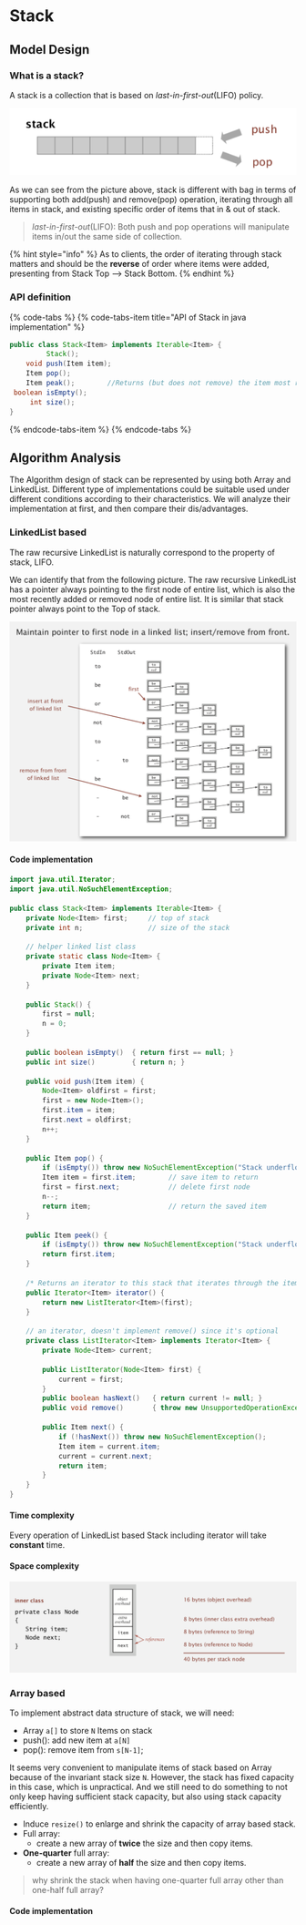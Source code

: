# Stack

## Model Design

### What is a stack?

A stack is a collection that is based on _last-in-first-out_\(LIFO\) policy.

![Abstract data structure example: Stack, a collection LIFO principle](../.gitbook/assets/image%20%2814%29.png)

As we can see from the picture above, stack is different with bag in terms of supporting both add\(push\) and remove\(pop\) operation, iterating through all items in stack, and existing specific order of items that in & out of stack.

> _last-in-first-out_\(LIFO\):  Both push and pop operations will manipulate items in/out the same side of collection.

{% hint style="info" %}
As to clients, the order of iterating through stack matters and should be the **reverse** of order where items were added, presenting from Stack Top --&gt; Stack Bottom.
{% endhint %}

### API definition

{% code-tabs %}
{% code-tabs-item title="API of Stack in java implementation" %}
```java
public class Stack<Item> implements Iterable<Item> {
         Stack();
    void push(Item item);
    Item pop();
    Item peak();        //Returns (but does not remove) the item most recently added to stack.
 boolean isEmpty();
     int size();
}
```
{% endcode-tabs-item %}
{% endcode-tabs %}

## Algorithm Analysis

The Algorithm design of stack can be represented by using both Array and LinkedList. Different type of  implementations could be suitable used under different conditions according to their characteristics. We will analyze their implementation at first, and then compare their dis/advantages.

### LinkedList based

The raw recursive LinkedList is naturally correspond to the property of stack, LIFO.

We can identify that from the following picture. The raw recursive LinkedList has a pointer always pointing to the first node of entire list, which is also the most recently added or removed node of entire list. It is similar that stack pointer always point to the Top of stack.

![Stack structure example: naturally correspond to raw recursive LinkedList](../.gitbook/assets/image%20%2819%29.png)

#### Code implementation

```java
import java.util.Iterator;
import java.util.NoSuchElementException;

public class Stack<Item> implements Iterable<Item> {
    private Node<Item> first;     // top of stack
    private int n;                // size of the stack

    // helper linked list class
    private static class Node<Item> {
        private Item item;
        private Node<Item> next;
    }
    
    public Stack() {
        first = null;
        n = 0;
    }

    public boolean isEmpty()  { return first == null; }
    public int size()         { return n; }
    
    public void push(Item item) {
        Node<Item> oldfirst = first;
        first = new Node<Item>();
        first.item = item;
        first.next = oldfirst;
        n++;
    }

    public Item pop() {
        if (isEmpty()) throw new NoSuchElementException("Stack underflow");
        Item item = first.item;        // save item to return
        first = first.next;            // delete first node
        n--;
        return item;                   // return the saved item
    }

    public Item peek() {
        if (isEmpty()) throw new NoSuchElementException("Stack underflow");
        return first.item;
    }  

    /* Returns an iterator to this stack that iterates through the items in LIFO order.*/
    public Iterator<Item> iterator() {
        return new ListIterator<Item>(first);
    }

    // an iterator, doesn't implement remove() since it's optional
    private class ListIterator<Item> implements Iterator<Item> {
        private Node<Item> current;

        public ListIterator(Node<Item> first) { 
            current = first; 
        }
        public boolean hasNext()   { return current != null; }
        public void remove()       { throw new UnsupportedOperationException();}

        public Item next() {
            if (!hasNext()) throw new NoSuchElementException();
            Item item = current.item;
            current = current.next; 
            return item;
        }
    }
}
```

#### Time complexity

Every operation of LinkedList based Stack including iterator will take **constant** time.

#### Space complexity

![Memory used example: 40bytes per stack ndoe](../.gitbook/assets/image%20%285%29.png)

### Array based

To implement abstract data structure of stack, we will need:

* Array `a[]` to store `N` Items on stack
* push\(\): add new item at `a[N]`
* pop\(\): remove item from `s[N-1]`;

It seems very convenient to manipulate items of stack based on Array because of the invariant stack size `N`. However, the stack has fixed capacity in this case, which is unpractical. And we still need to do something to not only keep having sufficient stack capacity, but also using stack capacity efficiently.

* Induce `resize()` to enlarge and shrink the capacity of array based stack.
* Full array: 
  * create a new array of **twice** the size and then copy items.
* **One-quarter** full array:  
  * create a new array of **half** the size and then copy items.

> why shrink the stack when having one-quarter full array other than one-half full array?

#### Code implementation

